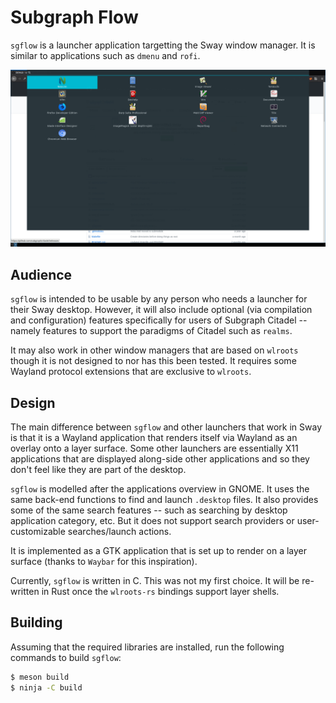 # Subgraph Flow

`sgflow` is a launcher application targetting the Sway window manager. It
is similar to applications such as `dmenu` and `rofi`. 

![Screenshot](sgflow_screenshot.png)

## Audience

`sgflow` is intended to be usable by any person who needs a launcher for their 
Sway desktop. However, it will also include optional (via compilation and 
configuration) features specifically for users of Subgraph Citadel -- namely 
features to support the paradigms of Citadel such as `realms`.

It may also work in other window managers that are based on `wlroots` though
it is not designed to nor has this been tested. It requires some Wayland
protocol extensions that are exclusive to `wlroots`.

## Design

The main difference between `sgflow` and other launchers that work in Sway is 
that it is a Wayland application that renders itself via Wayland as an overlay 
onto a layer surface. Some other launchers are essentially X11 applications 
that are displayed along-side other applications and so they don't feel like 
they are part of the desktop.

`sgflow` is modelled after the applications overview in GNOME. It uses the 
same back-end functions to find and launch `.desktop` files. It also provides
some of the same search features -- such as searching by desktop application 
category, etc. But it does not support search providers or user-customizable
searches/launch actions.

It is implemented as a GTK application that is set up to render on a layer 
surface (thanks to `Waybar` for this inspiration).

Currently, `sgflow` is written in C. This was not my first choice. It will 
be re-written in Rust once the `wlroots-rs` bindings support layer shells.

## Building

Assuming that the required libraries are installed, run the following commands
to build `sgflow`:

```.bash
$ meson build
$ ninja -C build
```



